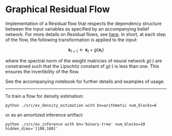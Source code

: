 # Graphical Residual Flow

Implementation of a Residual flow that respects the dependency structure between the input variables as specified by an accompanying belief network. For more details on Residual flows, see [here](https://arxiv.org/abs/1906.02735). In short, at each step of the flow, the following transformation is applied to the input:

$$
\mathbf{x}_{t+1} \leftarrow \mathbf{x}_t + g(\mathbf{x}_t)
$$

where the spectral norm of the weight matricies of neural network $g(\cdot)$ are constrained such that the Lipschitz constant of $g(\cdot)$ is less than one. This ensures the invertibility of the flow.

See the accompanying notebook for further details and examples of usage.

----

To train a flow for density estimation:

```
python ./src/ex_density_estimation with bn=arithmetic num_blocks=6
```

or as an amortized inference artifact:

```
python ./src/ex_inference with bn='binary-tree' num_blocks=10 hidden_dims='[100,100]'
```